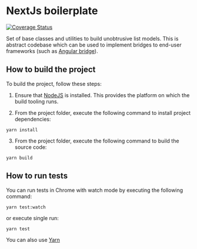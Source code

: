 # NextJs boilerplate

<!-- [![Build Status](https://travis-ci.org/eastbanctechru/e2e4.svg?branch=master)](https://travis-ci.org/eastbanctechru/e2e4) -->
[![Coverage Status](https://coveralls.io/repos/github/SerZubkov/nextjs-boilerplate/badge.svg?branch=master)](https://coveralls.io/github/SerZubkov/nextjs-boilerplate?branch=master)
<!-- [![Commitizen friendly](https://img.shields.io/badge/commitizen-friendly-brightgreen.svg)](http://commitizen.github.io/cz-cli/)
[![Dependency Status](https://david-dm.org/eastbanctechru/e2e4.svg)](https://david-dm.org/eastbanctechru/e2e4)
[![devDependency Status](https://david-dm.org/eastbanctechru/e2e4/dev-status.svg)](https://david-dm.org/eastbanctechru/e2e4?type=dev)
[![npm version](https://badge.fury.io/js/e2e4.svg)](https://badge.fury.io/js/e2e4) [![Greenkeeper badge](https://badges.greenkeeper.io/SerZubkov/nextjs-boilerplate.svg)](https://greenkeeper.io/) -->

Set of base classes and utilities to build unobtrusive list models. 
This is abstract codebase which can be used to implement bridges to end-user frameworks (such as [Angular bridge](https://github.com/eastbanctechru/right-angled)).

## How to build the project

To build the project, follow these steps:

1. Ensure that [NodeJS](http://nodejs.org/) is installed. This provides the platform on which the build tooling runs.

2. From the project folder, execute the following command to install project dependencies:

  ```shell
  yarn install
  ```
3. From the project folder, execute the following command to build the source code:

  ```shell
  yarn build
  ```
## How to run tests

You can run tests in Chrome with watch mode by executing the following command: 

  ```shell
  yarn test:watch
  ```
  or execute single run:
  
  ```shell
  yarn test
  ```

You can also use [Yarn](https://yarnpkg.com/)
